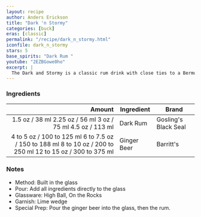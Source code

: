 ```yaml
---
layout: recipe
author: Anders Erickson
title: "Dark 'n Stormy"
categories: [buck]
eras: [classic]
permalink: "/recipe/dark_n_stormy.html"
iconfile: dark_n_stormy
stars: 5
base_spirits: "Dark Rum "
youtube: "2EZBGowe0ho"
excerpt: |
  The Dark and Stormy is a classic rum drink with close ties to a Bermuda-based distillery that dates to 1806.
---
```


### Ingredients

|    Amount | Ingredient  | Brand                |
| --------: | ----------- | -------------------- |
|    <span class="onex active">1.5 oz  / 38 ml</span> <span class="onehalfx">2.25 oz  / 56 ml</span> <span class="twox">3 oz  / 75 ml</span> <span class="threex">4.5 oz  / 113 ml</span>| Dark Rum    | Gosling's Black Seal |
| <span class="onex active">4 to 5 oz  / 100 to 125 ml</span> <span class="onehalfx">6 to 7.5 oz  / 150 to 188 ml</span> <span class="twox">8 to 10 oz  / 200 to 250 ml</span> <span class="threex">12 to 15 oz  / 300 to 375 ml</span>| Ginger Beer | Barritt's            |

### Notes

- Method: Built in the glass
- Pour: Add all ingredients directly to the glass
- Glassware: High Ball, On the Rocks
- Garnish: Lime wedge
- Special Prep: Pour the ginger beer into the glass, then the rum.
